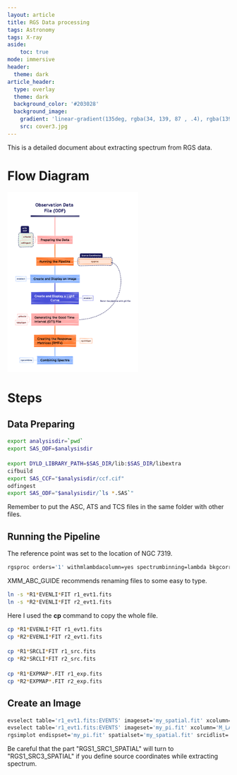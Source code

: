 ```yaml
---
layout: article
title: RGS Data processing
tags: Astronomy
tags: X-ray
aside:
    toc: true
mode: immersive
header:
  theme: dark
article_header:
  type: overlay
  theme: dark
  background_color: '#203028'
  background_image:
    gradient: 'linear-gradient(135deg, rgba(34, 139, 87 , .4), rgba(139, 34, 139, .4))'
    src: cover3.jpg
---
```


This is a detailed document about extracting spectrum from RGS data.

<!--more-->

# Flow Diagram

<img src="https://raw.githubusercontent.com/LittleCaps/LittleCaps.github.io/master/screenshots/Observation_Data_File(ODF).png" alt="Observation_Data_File(ODF)" style="zoom:40%;" />

# Steps

## Data Preparing

```bash
export analysisdir=`pwd`
export SAS_ODF=$analysisdir

export DYLD_LIBRARY_PATH=$SAS_DIR/lib:$SAS_DIR/libextra
cifbuild
export SAS_CCF="$analysisdir/ccf.cif"
odfingest
export SAS_ODF="$analysisdir/`ls *.SAS`"
```

Remember to put the ASC, ATS and TCS files in the same folder with other files.

## Running the Pipeline

The reference point was set to the location of NGC 7319.

```bash
rgsproc orders='1' withmlambdacolumn=yes spectrumbinning=lambda bkgcorrect=no withbackgroundmodel=yes withsrc=yes srclabel=USER srcstyle=radec srcra=339.015 srcdec=33.9758667 xpsfincl=98
```

XMM_ABC_GUIDE recommends renaming files to some easy to type.

```bash
ln -s *R1*EVENLI*FIT r1_evt1.fits
ln -s *R2*EVENLI*FIT r2_evt1.fits
```

Here I used the **cp** command to copy the whole file.

```bash
cp *R1*EVENLI*FIT r1_evt1.fits
cp *R2*EVENLI*FIT r2_evt1.fits

cp *R1*SRCLI*FIT r1_src.fits
cp *R2*SRCLI*FIT r2_src.fits

cp *R1*EXPMAP*.FIT r1_exp.fits
cp *R2*EXPMAP*.FIT r2_exp.fits
```

## Create an Image

```bash
evselect table='r1_evt1.fits:EVENTS' imageset='my_spatial.fit' xcolumn='M_LAM    BDA' ycolumn='XDSP_CORR' 
evselect table='r1_evt1.fits:EVENTS' imageset='my_pi.fit' xcolumn='M_LAMBDA'     ycolumn='PI' yimagemin=0 yimagemax=3000 expression='REGION(r1_src.fits:RGS1_S    RC3_SPATIAL,M_LAMBDA,XDSP_CORR)'
rgsimplot endispset='my_pi.fit' spatialset='my_spatial.fit' srcidlist='1' src    listset='r1_src.fits' device=/CPS plotfile=rgs1.ps
```

Be careful that the part "RGS1_SRC1_SPATIAL" will turn to "RGS1_SRC3_SPATIAL" if you define source coordinates while extracting spectrum.
